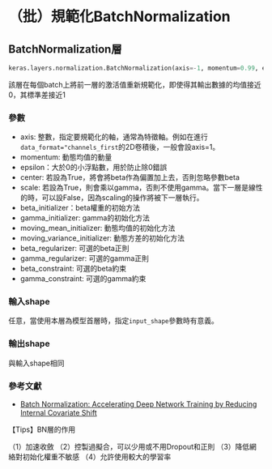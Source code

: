 # （批）規範化BatchNormalization

## BatchNormalization層
```python
keras.layers.normalization.BatchNormalization(axis=-1, momentum=0.99, epsilon=0.001, center=True, scale=True, beta_initializer='zeros', gamma_initializer='ones', moving_mean_initializer='zeros', moving_variance_initializer=' ones', beta_regularizer=None, gamma_regularizer=None, beta_constraint=None, gamma_constraint=None)
```
該層在每個batch上將前一層的激活值重新規範化，即使得其輸出數據的均值接近0，其標準差接近1

### 參數


* axis: 整數，指定要規範化的軸，通常為特徵軸。例如在進行```data_format="channels_first```的2D卷積後，一般會設axis=1。
* momentum: 動態均值的動量
* epsilon：大於0的小浮點數，用於防止除0錯誤
* center: 若設為True，將會將beta作為偏置加上去，否則忽略參數beta
* scale: 若設為True，則會乘以gamma，否則不使用gamma。當下一層是線性的時，可以設False，因為scaling的操作將被下一層執行。
* beta_initializer：beta權重的初始方法
* gamma_initializer: gamma的初始化方法
* moving_mean_initializer: 動態均值的初始化方法
* moving_variance_initializer: 動態方差的初始化方法
* beta_regularizer: 可選的beta正則
* gamma_regularizer: 可選的gamma正則
* beta_constraint: 可選的beta約束
* gamma_constraint: 可選的gamma約束



### 輸入shape

任意，當使用本層為模型首層時，指定```input_shape```參數時有意義。

### 輸出shape

與輸入shape相同

### 參考文獻

* [Batch Normalization: Accelerating Deep Network Training by Reducing Internal Covariate Shift](http://arxiv.org/pdf/1502.03167v3.pdf)

【Tips】BN層的作用

（1）加速收斂
（2）控製過擬合，可以少用或不用Dropout和正則
（3）降低網絡對初始化權重不敏感
（4）允許使用較大的學習率